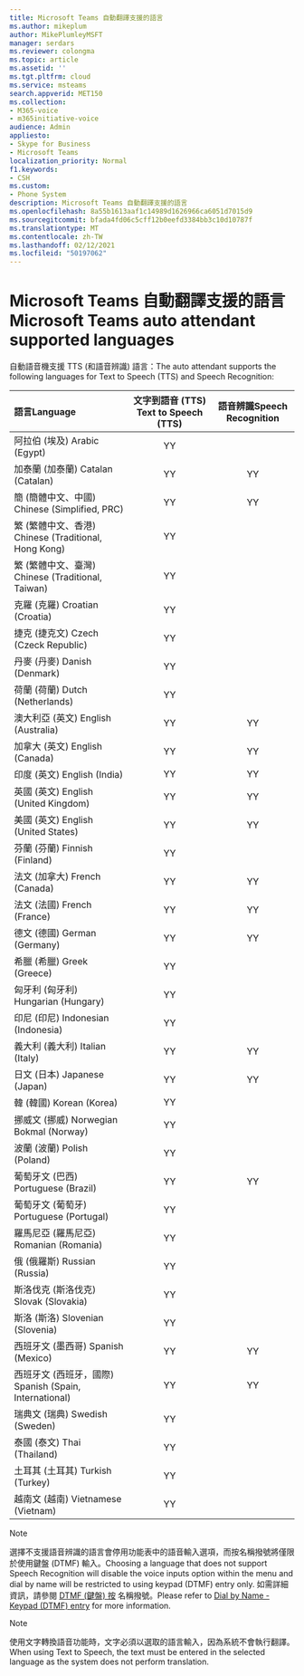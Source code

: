 ```yaml
---
title: Microsoft Teams 自動翻譯支援的語言
ms.author: mikeplum
author: MikePlumleyMSFT
manager: serdars
ms.reviewer: colongma
ms.topic: article
ms.assetid: ''
ms.tgt.pltfrm: cloud
ms.service: msteams
search.appverid: MET150
ms.collection:
- M365-voice
- m365initiative-voice
audience: Admin
appliesto:
- Skype for Business
- Microsoft Teams
localization_priority: Normal
f1.keywords:
- CSH
ms.custom:
- Phone System
description: Microsoft Teams 自動翻譯支援的語言
ms.openlocfilehash: 8a55b1613aaf1c14989d1626966ca6051d7015d9
ms.sourcegitcommit: bfada4fd06c5cff12b0eefd3384bb3c10d10787f
ms.translationtype: MT
ms.contentlocale: zh-TW
ms.lasthandoff: 02/12/2021
ms.locfileid: "50197062"
---
```

# <a name="microsoft-teams-auto-attendant-supported-languages"></a><span data-ttu-id="edc60-103">Microsoft Teams 自動翻譯支援的語言</span><span class="sxs-lookup"><span data-stu-id="edc60-103">Microsoft Teams auto attendant supported languages</span></span>

<span data-ttu-id="edc60-104">自動語音機支援 TTS (和語音辨識) 語言：</span><span class="sxs-lookup"><span data-stu-id="edc60-104">The auto attendant supports the following languages for Text to Speech (TTS) and Speech Recognition:</span></span>

|<span data-ttu-id="edc60-105">語言</span><span class="sxs-lookup"><span data-stu-id="edc60-105">Language</span></span>                                |<span data-ttu-id="edc60-106">文字到語音 (TTS) </span><span class="sxs-lookup"><span data-stu-id="edc60-106">Text to Speech (TTS)</span></span>     |<span data-ttu-id="edc60-107">語音辨識</span><span class="sxs-lookup"><span data-stu-id="edc60-107">Speech Recognition</span></span>                     |
|:---------------------------------------|:-----------------------:|:-------------------------------------:|
|<span data-ttu-id="edc60-108">阿拉伯 (埃及) </span><span class="sxs-lookup"><span data-stu-id="edc60-108">Arabic (Egypt)</span></span>                          |<span data-ttu-id="edc60-109">Y</span><span class="sxs-lookup"><span data-stu-id="edc60-109">Y</span></span>                        |                                       |
|<span data-ttu-id="edc60-110">加泰蘭 (加泰蘭) </span><span class="sxs-lookup"><span data-stu-id="edc60-110">Catalan (Catalan)</span></span>                       |<span data-ttu-id="edc60-111">Y</span><span class="sxs-lookup"><span data-stu-id="edc60-111">Y</span></span>                        |<span data-ttu-id="edc60-112">Y</span><span class="sxs-lookup"><span data-stu-id="edc60-112">Y</span></span>                                      |
|<span data-ttu-id="edc60-113">簡 (簡體中文、中國) </span><span class="sxs-lookup"><span data-stu-id="edc60-113">Chinese (Simplified, PRC)</span></span>               |<span data-ttu-id="edc60-114">Y</span><span class="sxs-lookup"><span data-stu-id="edc60-114">Y</span></span>                        |<span data-ttu-id="edc60-115">Y</span><span class="sxs-lookup"><span data-stu-id="edc60-115">Y</span></span>                                      |
|<span data-ttu-id="edc60-116">繁 (繁體中文、香港) </span><span class="sxs-lookup"><span data-stu-id="edc60-116">Chinese (Traditional, Hong Kong)</span></span>        |<span data-ttu-id="edc60-117">Y</span><span class="sxs-lookup"><span data-stu-id="edc60-117">Y</span></span>                        |                                       |
|<span data-ttu-id="edc60-118">繁 (繁體中文、臺灣) </span><span class="sxs-lookup"><span data-stu-id="edc60-118">Chinese (Traditional, Taiwan)</span></span>           |<span data-ttu-id="edc60-119">Y</span><span class="sxs-lookup"><span data-stu-id="edc60-119">Y</span></span>                        |                                       |    
|<span data-ttu-id="edc60-120">克羅 (克羅) </span><span class="sxs-lookup"><span data-stu-id="edc60-120">Croatian (Croatia)</span></span>                      |<span data-ttu-id="edc60-121">Y</span><span class="sxs-lookup"><span data-stu-id="edc60-121">Y</span></span>                        |                                       |    
|<span data-ttu-id="edc60-122">捷克 (捷克文) </span><span class="sxs-lookup"><span data-stu-id="edc60-122">Czech (Czeck Republic)</span></span>                  |<span data-ttu-id="edc60-123">Y</span><span class="sxs-lookup"><span data-stu-id="edc60-123">Y</span></span>                        |                                       |    
|<span data-ttu-id="edc60-124">丹麥 (丹麥) </span><span class="sxs-lookup"><span data-stu-id="edc60-124">Danish (Denmark)</span></span>                        |<span data-ttu-id="edc60-125">Y</span><span class="sxs-lookup"><span data-stu-id="edc60-125">Y</span></span>                        |                                       |    
|<span data-ttu-id="edc60-126">荷蘭 (荷蘭) </span><span class="sxs-lookup"><span data-stu-id="edc60-126">Dutch (Netherlands)</span></span>                     |<span data-ttu-id="edc60-127">Y</span><span class="sxs-lookup"><span data-stu-id="edc60-127">Y</span></span>                        |                                       |    
|<span data-ttu-id="edc60-128">澳大利亞 (英文) </span><span class="sxs-lookup"><span data-stu-id="edc60-128">English (Australia)</span></span>                     |<span data-ttu-id="edc60-129">Y</span><span class="sxs-lookup"><span data-stu-id="edc60-129">Y</span></span>                        |<span data-ttu-id="edc60-130">Y</span><span class="sxs-lookup"><span data-stu-id="edc60-130">Y</span></span>                                      |
|<span data-ttu-id="edc60-131">加拿大 (英文) </span><span class="sxs-lookup"><span data-stu-id="edc60-131">English (Canada)</span></span>                        |<span data-ttu-id="edc60-132">Y</span><span class="sxs-lookup"><span data-stu-id="edc60-132">Y</span></span>                        |<span data-ttu-id="edc60-133">Y</span><span class="sxs-lookup"><span data-stu-id="edc60-133">Y</span></span>                                      |
|<span data-ttu-id="edc60-134">印度 (英文) </span><span class="sxs-lookup"><span data-stu-id="edc60-134">English (India)</span></span>                         |<span data-ttu-id="edc60-135">Y</span><span class="sxs-lookup"><span data-stu-id="edc60-135">Y</span></span>                        |<span data-ttu-id="edc60-136">Y</span><span class="sxs-lookup"><span data-stu-id="edc60-136">Y</span></span>                                      |
|<span data-ttu-id="edc60-137">英國 (英文) </span><span class="sxs-lookup"><span data-stu-id="edc60-137">English (United Kingdom)</span></span>                |<span data-ttu-id="edc60-138">Y</span><span class="sxs-lookup"><span data-stu-id="edc60-138">Y</span></span>                        |<span data-ttu-id="edc60-139">Y</span><span class="sxs-lookup"><span data-stu-id="edc60-139">Y</span></span>                                      |
|<span data-ttu-id="edc60-140">美國 (英文) </span><span class="sxs-lookup"><span data-stu-id="edc60-140">English (United States)</span></span>                 |<span data-ttu-id="edc60-141">Y</span><span class="sxs-lookup"><span data-stu-id="edc60-141">Y</span></span>                        |<span data-ttu-id="edc60-142">Y</span><span class="sxs-lookup"><span data-stu-id="edc60-142">Y</span></span>                                      |
|<span data-ttu-id="edc60-143">芬蘭 (芬蘭) </span><span class="sxs-lookup"><span data-stu-id="edc60-143">Finnish (Finland)</span></span>                       |<span data-ttu-id="edc60-144">Y</span><span class="sxs-lookup"><span data-stu-id="edc60-144">Y</span></span>                        |                                       |    
|<span data-ttu-id="edc60-145">法文 (加拿大) </span><span class="sxs-lookup"><span data-stu-id="edc60-145">French (Canada)</span></span>                         |<span data-ttu-id="edc60-146">Y</span><span class="sxs-lookup"><span data-stu-id="edc60-146">Y</span></span>                        |<span data-ttu-id="edc60-147">Y</span><span class="sxs-lookup"><span data-stu-id="edc60-147">Y</span></span>                                      |
|<span data-ttu-id="edc60-148">法文 (法國) </span><span class="sxs-lookup"><span data-stu-id="edc60-148">French (France)</span></span>                         |<span data-ttu-id="edc60-149">Y</span><span class="sxs-lookup"><span data-stu-id="edc60-149">Y</span></span>                        |<span data-ttu-id="edc60-150">Y</span><span class="sxs-lookup"><span data-stu-id="edc60-150">Y</span></span>                                      |
|<span data-ttu-id="edc60-151">德文 (德國) </span><span class="sxs-lookup"><span data-stu-id="edc60-151">German (Germany)</span></span>                        |<span data-ttu-id="edc60-152">Y</span><span class="sxs-lookup"><span data-stu-id="edc60-152">Y</span></span>                        |<span data-ttu-id="edc60-153">Y</span><span class="sxs-lookup"><span data-stu-id="edc60-153">Y</span></span>                                      |
|<span data-ttu-id="edc60-154">希臘 (希臘) </span><span class="sxs-lookup"><span data-stu-id="edc60-154">Greek (Greece)</span></span>                          |<span data-ttu-id="edc60-155">Y</span><span class="sxs-lookup"><span data-stu-id="edc60-155">Y</span></span>                        |                                       |
|<span data-ttu-id="edc60-156">匈牙利 (匈牙利) </span><span class="sxs-lookup"><span data-stu-id="edc60-156">Hungarian (Hungary)</span></span>                     |<span data-ttu-id="edc60-157">Y</span><span class="sxs-lookup"><span data-stu-id="edc60-157">Y</span></span>                        |                                       |
|<span data-ttu-id="edc60-158">印尼 (印尼) </span><span class="sxs-lookup"><span data-stu-id="edc60-158">Indonesian (Indonesia)</span></span>                  |<span data-ttu-id="edc60-159">Y</span><span class="sxs-lookup"><span data-stu-id="edc60-159">Y</span></span>                        |                                       |
|<span data-ttu-id="edc60-160">義大利 (義大利) </span><span class="sxs-lookup"><span data-stu-id="edc60-160">Italian (Italy)</span></span>                         |<span data-ttu-id="edc60-161">Y</span><span class="sxs-lookup"><span data-stu-id="edc60-161">Y</span></span>                        |<span data-ttu-id="edc60-162">Y</span><span class="sxs-lookup"><span data-stu-id="edc60-162">Y</span></span>                                      |
|<span data-ttu-id="edc60-163">日文 (日本) </span><span class="sxs-lookup"><span data-stu-id="edc60-163">Japanese (Japan)</span></span>                        |<span data-ttu-id="edc60-164">Y</span><span class="sxs-lookup"><span data-stu-id="edc60-164">Y</span></span>                        |<span data-ttu-id="edc60-165">Y</span><span class="sxs-lookup"><span data-stu-id="edc60-165">Y</span></span>                                      |
|<span data-ttu-id="edc60-166">韓 (韓國) </span><span class="sxs-lookup"><span data-stu-id="edc60-166">Korean (Korea)</span></span>                          |<span data-ttu-id="edc60-167">Y</span><span class="sxs-lookup"><span data-stu-id="edc60-167">Y</span></span>                        |                                       |    
|<span data-ttu-id="edc60-168">挪威文 (挪威) </span><span class="sxs-lookup"><span data-stu-id="edc60-168">Norwegian Bokmal (Norway)</span></span>               |<span data-ttu-id="edc60-169">Y</span><span class="sxs-lookup"><span data-stu-id="edc60-169">Y</span></span>                        |                                       |    
|<span data-ttu-id="edc60-170">波蘭 (波蘭) </span><span class="sxs-lookup"><span data-stu-id="edc60-170">Polish (Poland)</span></span>                         |<span data-ttu-id="edc60-171">Y</span><span class="sxs-lookup"><span data-stu-id="edc60-171">Y</span></span>                        |                                       |    
|<span data-ttu-id="edc60-172">葡萄牙文 (巴西) </span><span class="sxs-lookup"><span data-stu-id="edc60-172">Portuguese (Brazil)</span></span>                     |<span data-ttu-id="edc60-173">Y</span><span class="sxs-lookup"><span data-stu-id="edc60-173">Y</span></span>                        |<span data-ttu-id="edc60-174">Y</span><span class="sxs-lookup"><span data-stu-id="edc60-174">Y</span></span>                                      |
|<span data-ttu-id="edc60-175">葡萄牙文 (葡萄牙) </span><span class="sxs-lookup"><span data-stu-id="edc60-175">Portuguese (Portugal)</span></span>                   |<span data-ttu-id="edc60-176">Y</span><span class="sxs-lookup"><span data-stu-id="edc60-176">Y</span></span>                        |                                       |    
|<span data-ttu-id="edc60-177">羅馬尼亞 (羅馬尼亞) </span><span class="sxs-lookup"><span data-stu-id="edc60-177">Romanian (Romania)</span></span>                      |<span data-ttu-id="edc60-178">Y</span><span class="sxs-lookup"><span data-stu-id="edc60-178">Y</span></span>                        |                                       |    
|<span data-ttu-id="edc60-179">俄 (俄羅斯) </span><span class="sxs-lookup"><span data-stu-id="edc60-179">Russian (Russia)</span></span>                        |<span data-ttu-id="edc60-180">Y</span><span class="sxs-lookup"><span data-stu-id="edc60-180">Y</span></span>                        |                                       |    
|<span data-ttu-id="edc60-181">斯洛伐克 (斯洛伐克) </span><span class="sxs-lookup"><span data-stu-id="edc60-181">Slovak (Slovakia)</span></span>                       |<span data-ttu-id="edc60-182">Y</span><span class="sxs-lookup"><span data-stu-id="edc60-182">Y</span></span>                        |                                       |    
|<span data-ttu-id="edc60-183">斯洛 (斯洛) </span><span class="sxs-lookup"><span data-stu-id="edc60-183">Slovenian (Slovenia)</span></span>                    |<span data-ttu-id="edc60-184">Y</span><span class="sxs-lookup"><span data-stu-id="edc60-184">Y</span></span>                        |                                       |    
|<span data-ttu-id="edc60-185">西班牙文 (墨西哥) </span><span class="sxs-lookup"><span data-stu-id="edc60-185">Spanish (Mexico)</span></span>                        |<span data-ttu-id="edc60-186">Y</span><span class="sxs-lookup"><span data-stu-id="edc60-186">Y</span></span>                        |<span data-ttu-id="edc60-187">Y</span><span class="sxs-lookup"><span data-stu-id="edc60-187">Y</span></span>                                      |
|<span data-ttu-id="edc60-188">西班牙文 (西班牙，國際) </span><span class="sxs-lookup"><span data-stu-id="edc60-188">Spanish (Spain, International)</span></span>          |<span data-ttu-id="edc60-189">Y</span><span class="sxs-lookup"><span data-stu-id="edc60-189">Y</span></span>                        |<span data-ttu-id="edc60-190">Y</span><span class="sxs-lookup"><span data-stu-id="edc60-190">Y</span></span>                                      |
|<span data-ttu-id="edc60-191">瑞典文 (瑞典) </span><span class="sxs-lookup"><span data-stu-id="edc60-191">Swedish (Sweden)</span></span>                        |<span data-ttu-id="edc60-192">Y</span><span class="sxs-lookup"><span data-stu-id="edc60-192">Y</span></span>                        |                                       |    
|<span data-ttu-id="edc60-193">泰國 (泰文) </span><span class="sxs-lookup"><span data-stu-id="edc60-193">Thai (Thailand)</span></span>                         |<span data-ttu-id="edc60-194">Y</span><span class="sxs-lookup"><span data-stu-id="edc60-194">Y</span></span>                        |                                       |    
|<span data-ttu-id="edc60-195">土耳其 (土耳其) </span><span class="sxs-lookup"><span data-stu-id="edc60-195">Turkish (Turkey)</span></span>                        |<span data-ttu-id="edc60-196">Y</span><span class="sxs-lookup"><span data-stu-id="edc60-196">Y</span></span>                        |                                       |    
|<span data-ttu-id="edc60-197">越南文 (越南) </span><span class="sxs-lookup"><span data-stu-id="edc60-197">Vietnamese (Vietnam)</span></span>                    |<span data-ttu-id="edc60-198">Y</span><span class="sxs-lookup"><span data-stu-id="edc60-198">Y</span></span>                        |                                       |    

> [!NOTE]
> <span data-ttu-id="edc60-199">選擇不支援語音辨識的語言會停用功能表中的語音輸入選項，而按名稱撥號將僅限於使用鍵盤 (DTMF) 輸入。</span><span class="sxs-lookup"><span data-stu-id="edc60-199">Choosing a language that does not support Speech Recognition will disable the voice inputs option within the menu and dial by name will be restricted to using keypad (DTMF) entry only.</span></span> <span data-ttu-id="edc60-200">如需詳細資訊，請參閱 [DTMF (鍵盤) 按](dial-voice-reference.md#dial-by-name---keypad-dtmf-entry) 名稱撥號。</span><span class="sxs-lookup"><span data-stu-id="edc60-200">Please refer to [Dial by Name - Keypad (DTMF) entry](dial-voice-reference.md#dial-by-name---keypad-dtmf-entry) for more information.</span></span>

> [!NOTE]
> <span data-ttu-id="edc60-201">使用文字轉換語音功能時，文字必須以選取的語言輸入，因為系統不會執行翻譯。</span><span class="sxs-lookup"><span data-stu-id="edc60-201">When using Text to Speech, the text must be entered in the selected language as the system does not perform translation.</span></span>
